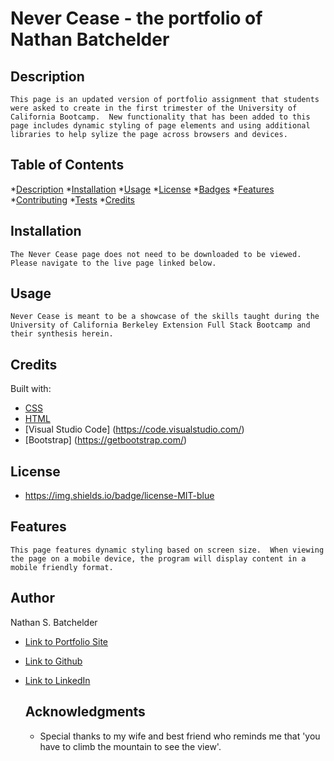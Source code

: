 # Never Cease - the portfolio of Nathan Batchelder 
  
  ## Description

  `This page is an updated version of portfolio assignment that students were asked to create in the first trimester of the University of California Bootcamp.  New functionality that has been added to this page includes dynamic styling of page elements and using additional libraries to help sylize the page across browsers and devices.`


  ## Table of Contents
  *[Description](#description)
  *[Installation](#install)
  *[Usage](#usage)
  *[License](#license)
  *[Badges](#badges)
  *[Features](#features)
  *[Contributing](#contributing)
  *[Tests](#tests)
  *[Credits](#credits)
  

  ## Installation
  
  `The Never Cease page does not need to be downloaded to be viewed.  Please navigate to the live page linked below.`


  ## Usage
  
  `Never Cease is meant to be a showcase of the skills taught during the University of California Berkeley Extension Full Stack Bootcamp and their synthesis herein.`


  ## Credits
  
  Built with: 

  * [CSS](https://developer.mozilla.org/en-US/docs/Web/CSS)
  * [HTML](https://developer.mozilla.org/en-US/docs/Web/HTML)
  * [Visual Studio Code] (https://code.visualstudio.com/)
  * [Bootstrap] (https://getbootstrap.com/)

  ## License
  
  * https://img.shields.io/badge/license-MIT-blue

 

  ## Features
  
  `This page features dynamic styling based on screen size.  When viewing the page on a mobile device, the program will display content in a mobile friendly format.`

  
  ## Author
  
  Nathan S. Batchelder 

- [Link to Portfolio Site](https://superawesomeportfolio.com)
- [Link to Github](https://github.com/NateBatchelder)
- [Link to LinkedIn](www.linkedin.com/in/nathan-batchelder/)


  ## Acknowledgments

  * Special thanks to my wife and best friend who reminds me that 'you have to climb the mountain to see the view'.


